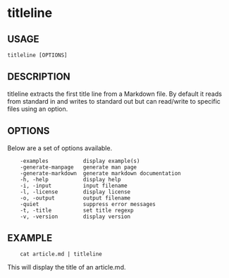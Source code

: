 
# titleline

## USAGE

	titleline [OPTIONS]

## DESCRIPTION

titleline extracts the first title line from a Markdown file. By 
default it reads from standard in and writes to standard out but can 
read/write to specific files using an option.


## OPTIONS

Below are a set of options available.

```
    -examples           display example(s)
    -generate-manpage   generate man page
    -generate-markdown  generate markdown documentation
    -h, -help           display help
    -i, -input          input filename
    -l, -license        display license
    -o, -output         output filename
    -quiet              suppress error messages
    -t, -title          set title regexp
    -v, -version        display version
```


## EXAMPLE

```shell
    cat article.md | titleline
```
This will display the title of an article.md.


